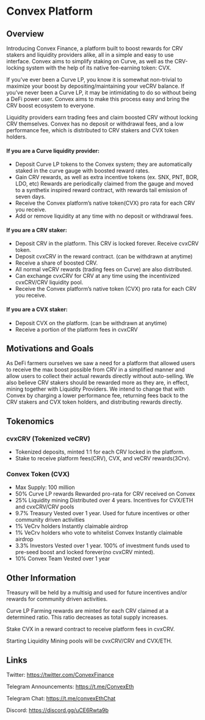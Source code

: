 # Convex Platform

Overview
----
Introducing Convex Finance, a platform built to boost rewards for CRV stakers and liquidity providers alike, all in a simple and easy to use interface. Convex aims to simplify staking on Curve, as well as the CRV-locking system with the help of its native fee-earning token: CVX.


If you’ve ever been a Curve LP, you know it is somewhat non-trivial to maximize your boost by depositing/maintaining your veCRV balance. If you’ve never been a Curve LP, it may be intimidating to do so without being a DeFi power user. Convex aims to make this process easy and bring the CRV boost ecosystem to everyone.

Liquidity providers earn trading fees and claim boosted CRV without locking CRV themselves.
Convex has no deposit or withdrawal fees, and a low performance fee, which is distributed to CRV stakers and CVX token holders.


#### If you are a Curve liquidity provider:
- Deposit Curve LP tokens to the Convex system; they are automatically staked in the curve gauge with boosted reward rates.
- Gain CRV rewards, as well as extra incentive tokens (ex. SNX, PNT, BOR, LDO, etc)
Rewards are periodically claimed from the gauge and moved to a synthetix inspired reward contract, with rewards tail emission of seven days.
- Receive the Convex platform’s native token(CVX) pro rata for each CRV you receive.
- Add or remove liquidity at any time with no deposit or withdrawal fees.

#### If you are a CRV staker:
- Deposit CRV in the platform. This CRV is locked forever. Receive cvxCRV token.
- Deposit cvxCRV in the reward contract. (can be withdrawn at anytime)
- Receive a share of boosted CRV.
- All normal veCRV rewards (trading fees on Curve) are also distributed.
- Can exchange cvxCRV for CRV at any time using the incentivized cvxCRV/CRV liquidity pool.
- Receive the Convex platform’s native token (CVX) pro rata for each CRV you receive.

#### If you are a CVX staker:
- Deposit CVX on the platform. (can be withdrawn at anytime)
- Receive a portion of the platform fees in cvxCRV


Motivations and Goals
----
As DeFi farmers ourselves we saw a need for a platform that allowed users to receive the max boost possible from CRV in a simplified manner and allow users to collect their actual rewards directly without auto-selling. We also believe CRV stakers should be rewarded more as they are, in effect, mining together with Liquidity Providers. We intend to change that with Convex by charging a lower performance fee, returning fees back to the CRV stakers and CVX token holders, and distributing rewards directly.


Tokenomics
----
### cvxCRV (Tokenized veCRV)
- Tokenized deposits, minted 1:1 for each CRV locked in the platform.
- Stake to receive platform fees(CRV), CVX, and veCRV rewards(3Crv).


### Convex Token (CVX)
- Max Supply: 100 million
- 50% Curve LP rewards
	Rewarded pro-rata for CRV received on Convex
- 25% Liquidity mining
	Distributed over 4 years. Incentives for CVX/ETH and cvxCRV/CRV pools
- 9.7% Treasury
	Vested over 1 year. Used for future incentives or other community driven activities
- 1% VeCrv holders
	Instantly claimable airdrop
- 1% VeCrv holders who vote to whitelist Convex
	Instantly claimable airdrop
- 3.3% Investors
	Vested over 1 year. 100% of investment funds used to pre-seed boost and locked forever(no cvxCRV minted).
- 10% Convex Team
	Vested over 1 year

Other Information
----
Treasury will be held by a multisig and used for future incentives and/or rewards for community driven activities.

Curve LP Farming rewards are minted for each CRV claimed at a determined ratio. This ratio decreases as total supply increases.

Stake CVX in a reward contract to receive platform fees in cvxCRV.

Starting Liquidity Mining pools will be cvxCRV/CRV and CVX/ETH.

Links
----
Twitter: https://twitter.com/ConvexFinance

Telegram Announcements: https://t.me/ConvexEth

Telegram Chat: https://t.me/convexEthChat

Discord: https://discord.gg/uCE6Rwta9b
